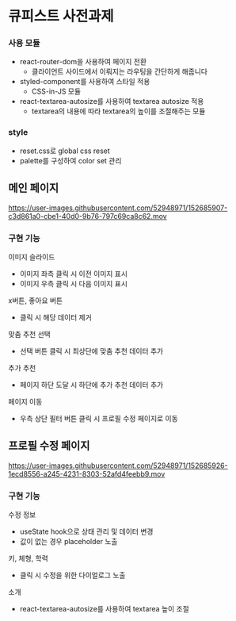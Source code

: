 # 큐피스트 사전과제

### 사용 모듈

- react-router-dom을 사용하여 페이지 전환
  - 클라이언트 사이드에서 이뤄지는 라우팅을 간단하게 해줍니다
- styled-component를 사용하여 스타일 적용
  - CSS-in-JS 모듈
- react-textarea-autosize를 사용하여 textarea autosize 적용
  - textarea의 내용에 따라 textarea의 높이를 조절해주는 모듈

### style

- reset.css로 global css reset
- palette를 구성하여 color set 관리

## 메인 페이지

https://user-images.githubusercontent.com/52948971/152685907-c3d861a0-cbe1-40d0-9b76-797c69ca8c62.mov

### 구현 기능

이미지 슬라이드

- 이미지 좌측 클릭 시 이전 이미지 표시
- 이미지 우측 클릭 시 다음 이미지 표시

x버튼, 좋아요 버튼

- 클릭 시 해당 데이터 제거

맞춤 추천 선택

- 선택 버튼 클릭 시 최상단에 맞춤 추천 데이터 추가

추가 추천

- 페이지 하단 도달 시 하단에 추가 추천 데이터 추가

페이지 이동

- 우측 상단 필터 버튼 클릭 시 프로필 수정 페이지로 이동

## 프로필 수정 페이지

https://user-images.githubusercontent.com/52948971/152685926-1ecd8556-a245-4231-8303-52afd4feebb9.mov

### 구현 기능

수정 정보

- useState hook으로 상태 관리 및 데이터 변경
- 값이 없는 경우 placeholder 노출

키, 체형, 학력

- 클릭 시 수정을 위한 다이얼로그 노출

소개

- react-textarea-autosize를 사용하여 textarea 높이 조절
